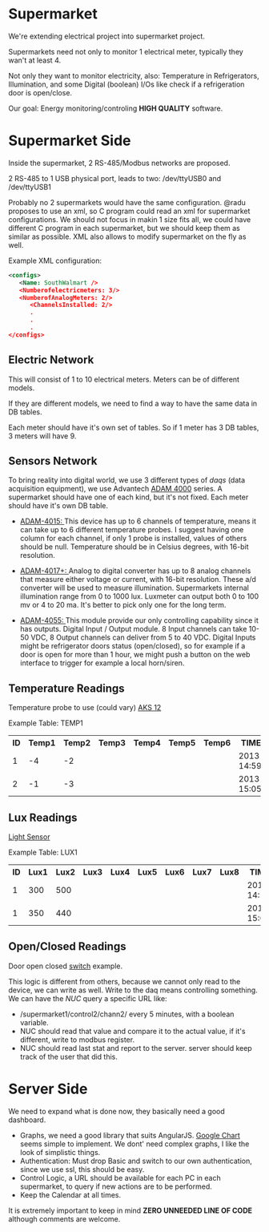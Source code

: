Supermarket
===========

We're extending electrical project into supermarket project.

Supermarkets need not only to monitor 1 electrical meter, typically they wan't at least 4.

Not only they want to monitor electricity, also: Temperature in Refrigerators, Illumination,
and some Digital (boolean) I/Os like check if a refrigeration door is open/close.

Our goal: Energy monitoring/controling **HIGH QUALITY** software. 

Supermarket Side
================

Inside the supermarket, 2 RS-485/Modbus networks are proposed. 

2 RS-485 to 1 USB physical port, leads to two: /dev/ttyUSB0 and /dev/ttyUSB1

Probably no 2 supermarkets would have the same configuration. @radu proposes to use an xml, so C program 
could read an xml for supermarket configurations. We should not focus in makin 1 size fits all, we could
have different C program in each supermarket, but we should keep them as similar as possible.
XML also allows to modify supermarket on the fly as well.

Example XML configuration:

```xml
<configs>
   <Name: SouthWalmart />
   <Numberofelectricmeters: 3/>
   <NumberofAnalogMeters: 2/>
      <ChannelsInstalled: 2/>
      .
      .
      .
</configs>
```

Electric Network
----------------

This will consist of 1 to 10 electrical meters. Meters can be of different models. 

If they are different models, we need to find a way to have the same data in DB tables. 

Each meter should have it's own set of tables. So if 1 meter has 3 DB tables, 3 meters will have 9. 

Sensors Network
---------------

To bring reality into digital world, 
we use 3 different types of *daqs* (data acquisition equipment), we use Advantech 
[ADAM 4000][1]
series. A supermarket should have one of each kind, but it's not fixed. Each meter should have it's own DB table. 

* [ADAM-4015: ][2] 
This device has up to 6 channels of temperature, means it can take up to 6 different temperature probes. I suggest having
one column for each channel, if only 1 probe is installed, values of others should be null. Temperature should be in 
Celsius degrees, with 16-bit resolution.

* [ADAM-4017+: ][3]
Analog to digital converter has up to 8 analog channels that measure either voltage or current, with 16-bit resolution. 
These a/d converter will be used to measure illumination. Supermarkets internal illumination range from 0 to 1000 lux.
Luxmeter can output both 0 to 100 mv or 4 to 20 ma. It's better to pick only one for the long term.

* [ADAM-4055: ][4]
This module provide our only controlling capability since it has outputs. Digital Input / Output module. 
8 Input channels can take 10-50 VDC, 8 Output channels can deliver from 5 to 40 VDC. Digital Inputs might be refrigerator 
doors status (open/closed), so for example if a door is open for more than 1 hour, we might push a button on the web
interface to trigger for example a local horn/siren.

Temperature Readings
--------------------

Temperature probe to use (could vary) [AKS 12][5]

Example Table: TEMP1

<table>
  <tr>
    <th>ID</th><th>Temp1</th><th>Temp2</th><th>Temp3</th><th>Temp4</th><th>Temp5</th><th>Temp6</th><th>TIMESTAMP</th>
  </tr>
  <tr>
    <td>1</td><td>-4</td><td>-2</td><td></td><td></td><td></td><td></td><td>2013-30-10 14:59:30.252</td>
  </tr>
  <tr>
  <td>2</td><td>-1</td><td>-3</td><td></td><td></td><td></td><td></td><td>2013-30-10 15:05:30.252</td>
  </tr>
</table>

Lux Readings
------------

[Light Sensor][6]

Example  Table: LUX1

<table>
  <tr>
    <th>ID</th><th>Lux1</th><th>Lux2</th><th>Lux3</th><th>Lux4</th><th>Lux5</th><th>Lux6</th><th>Lux7</th><th>Lux8</th><th>TIMESTAMP</th>
  </tr>
  <tr>
    <td>1</td><td>300</td><td>500</td><td>
    </td><td></td><td></td><td></td><td>
    </td><td></td><td>2013-30-10 14:59:30.252</td>
  </tr>
  <tr>
    <td>1</td><td>350</td><td>440</td><td></td><td></td><td></td><td></td>
    <td></td><td></td><td>2013-30-10 15:05:30.252</td>
  </tr>
</table>

Open/Closed Readings
--------------------

Door open closed [switch][7] example.

This logic is different from others, because we cannot only read to the device, we can write as well.
Write to the daq means controlling something. We can have the *NUC* query a specific URL like:

* /supermarket1/control2/chann2/ every 5 minutes, with a boolean variable. 
* NUC should read that value and compare it to the actual value, if it's different, write to modbus register.
* NUC should read last stat and report to the server. server should keep track of the user that did this.







Server Side
===========

We need to expand what is done now, they basically need a good dashboard.

* Graphs, we need a good library that suits AngularJS. [Google Chart][8] seems simple to implement. 
We dont' need complex graphs, I like the look of simplistic things.
* Authentication: Must drop Basic and switch to our own authentication, since we use ssl, this should be easy.
* Control Logic, a URL should be available for each PC in each supermarket, to query if new actions are to be performed.
* Keep the Calendar at all times.

It is extremely important to keep in mind **ZERO UNNEEDED LINE OF CODE** although comments are welcome.








[1]: http://support.advantech.com.tw/Support/DownloadSRDetail_New.aspx?SR_ID=1%2bGE%2b715&Doc_Source=Download "Manual"
[2]: http://www.advantech.com/products/ADAM-4015/mod_3DF2523A-44C4-40E7-BFB6-B44B214DF8A8.aspx
[3]: http://www.advantech.com/products/ADAM-4017%2B/mod_10FD9E9C-8E8A-42F2-B749-A395F8426262.aspx
[4]: http://www.advantech.com/products/ADAM-4055/mod_FD19E628-4EA5-4C16-915C-5CEEEF2FB65C.aspx
[5]: http://www.ra.danfoss.com/TechnicalInfo/Literature/Manuals/01/RK0YG502_AKS.pdf
[6]: http://www.ums-muc.de/fileadmin/produkt_downloads/Klima/Lux-1_P.jpg
[7]: http://www.eurotruck-importers.com/images/0038205010.jpg
[8]: http://bouil.github.io/angular-google-chart/









